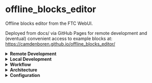 # offline_blocks_editor
Offline blocks editor from the FTC WebUI. 

Deployed from docs/ via GitHub Pages for remote development and (eventual) convenient access to example blocks at: https://camdenboren.github.io/offline_blocks_editor/

<details>
<summary><b>Remote Development</b></summary>

All blocks-related functionality can be utilized through the deployed website: https://camdenboren.github.io/offline_blocks_editor/

Note: none of these changes are saved automatically (beyond temporary user-side cookies), so any created blocks must be downloaded and managed by the user/team if you'd like to save your work.
</details>

<details>
<summary><b>Local Development</b></summary>

git clone this repo

If you're loading the site through your browser (so it's using file URLs), simply open src/index.html, where all blocks-related functionality can be utilized (though I see errors when attempting to load example code on Firefox-based browsers).

If you're loading the site via http URLs (like Live Preview in VSCode), then open docs/index.html, where all blocks-related functionality can be utilized.

Note: these changes should be stored locally on your computer (though downloading the blocks and managing the code directly is still a good idea).
</details>

<details>
<summary><b>Workflow</b></summary>

Though the recommended development environment makes it unintuitive to version control and/or collaborate on block code, it does provide basic support for downloading, uploading, and modifying blocks.

Download: In the blocks page, check the OpModes you'd like to download and click the right-most button on the sub-menu (Download Selected OpModes) to download the .blk file.

Upload: In that same page, clicking the second button (Upload OpModes) allows you to browse and select local .blk files to be loaded into the blocks editor.

Collaborate: I'd recommend checking your team .blk files into a github repo to ensure no changes are lost. Download the files, upload them into either the remote or local development environment, save the changes, download the blocks, then commit the changes to the repo. Once the blocks are ready to be deployed to the robot, open the standard WebUI and upload the blocks.
</details>

<details>
<summary><b>Architecture</b></summary>

src/ is simply the extracted offline editor from the WebUI. Due to the conditional statements in blocks/hardware_util.js and blocks/project_util.js checking for file vs http URLs (and calling the protocols' corresponding functions), however, most functionality breaks when attempting to deploy this as a static site over http without access to the robot controller. This is resolved by commenting out all of the conditional logic and http-specific functions responsible for this functionality, forcing the use of the files even when served via http. This is the modified code found in docs/.
</details>

<details>
<summary><b>Configuration</b></summary>

Motors: 0 = frontLeft; 1 = frontRight; 2 = backLeft; 3 = backRight;  
Servos: 0 = claw; 1 = lift;  
Digital Devices: 0 = touchSensor;  
I2C: Bus 0 = colorSensor;  
USB: Webcam 1;
</details>
